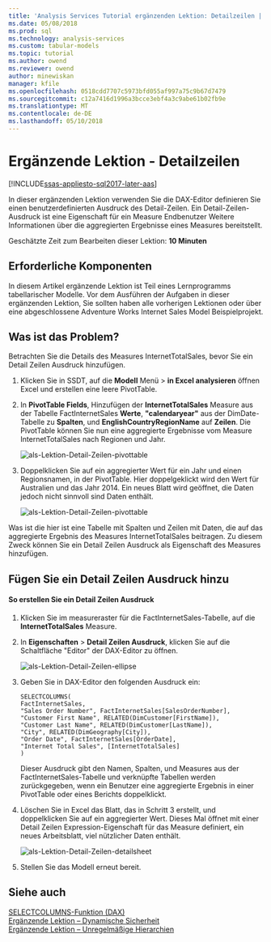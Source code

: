 ```yaml
---
title: 'Analysis Services Tutorial ergänzenden Lektion: Detailzeilen | Microsoft Docs'
ms.date: 05/08/2018
ms.prod: sql
ms.technology: analysis-services
ms.custom: tabular-models
ms.topic: tutorial
ms.author: owend
ms.reviewer: owend
author: minewiskan
manager: kfile
ms.openlocfilehash: 0518cdd7707c5973bfd055af997a75c9b67d7479
ms.sourcegitcommit: c12a7416d1996a3bcce3ebf4a3c9abe61b02fb9e
ms.translationtype: MT
ms.contentlocale: de-DE
ms.lasthandoff: 05/10/2018
---
```

# <a name="supplemental-lesson---detail-rows"></a>Ergänzende Lektion - Detailzeilen

[!INCLUDE[ssas-appliesto-sql2017-later-aas](../../includes/ssas-appliesto-sql2017-later-aas.md)]

In dieser ergänzenden Lektion verwenden Sie die DAX-Editor definieren Sie einen benutzerdefinierten Ausdruck des Detail-Zeilen. Ein Detail-Zeilen-Ausdruck ist eine Eigenschaft für ein Measure Endbenutzer Weitere Informationen über die aggregierten Ergebnisse eines Measures bereitstellt. 
  
Geschätzte Zeit zum Bearbeiten dieser Lektion: **10 Minuten**  
  
## <a name="prerequisites"></a>Erforderliche Komponenten  

In diesem Artikel ergänzende Lektion ist Teil eines Lernprogramms tabellarischer Modelle. Vor dem Ausführen der Aufgaben in dieser ergänzenden Lektion, Sie sollten haben alle vorherigen Lektionen oder über eine abgeschlossene Adventure Works Internet Sales Model Beispielprojekt.  
  
## <a name="whats-the-issue"></a>Was ist das Problem?

Betrachten Sie die Details des Measures InternetTotalSales, bevor Sie ein Detail Zeilen Ausdruck hinzufügen.

1.  Klicken Sie in SSDT, auf die **Modell** Menü > **in Excel analysieren** öffnen Excel und erstellen eine leere PivotTable.
  
2.  In **PivotTable Fields**, Hinzufügen der **InternetTotalSales** Measure aus der Tabelle FactInternetSales **Werte**, **"calendaryear"** aus der DimDate-Tabelle zu **Spalten**, und **EnglishCountryRegionName** auf **Zeilen**. Die PivotTable können Sie nun eine aggregierte Ergebnisse vom Measure InternetTotalSales nach Regionen und Jahr. 

    ![als-Lektion-Detail-Zeilen-pivottable](../tutorial-tabular-1400/media/as-lesson-detail-rows-pivottable.png)

3. Doppelklicken Sie auf ein aggregierter Wert für ein Jahr und einen Regionsnamen, in der PivotTable. Hier doppelgeklickt wird den Wert für Australien und das Jahr 2014. Ein neues Blatt wird geöffnet, die Daten jedoch nicht sinnvoll sind Daten enthält.

    ![als-Lektion-Detail-Zeilen-pivottable](../tutorial-tabular-1400/media/as-lesson-detail-rows-sheet.png)
  
Was ist die hier ist eine Tabelle mit Spalten und Zeilen mit Daten, die auf das aggregierte Ergebnis des Measures InternetTotalSales beitragen. Zu diesem Zweck können Sie ein Detail Zeilen Ausdruck als Eigenschaft des Measures hinzufügen.

## <a name="add-a-detail-rows-expression"></a>Fügen Sie ein Detail Zeilen Ausdruck hinzu

#### <a name="to-create-a-detail-rows-expression"></a>So erstellen Sie ein Detail Zeilen Ausdruck 
  
1. Klicken Sie im measureraster für die FactInternetSales-Tabelle, auf die **InternetTotalSales** Measure. 

2. In **Eigenschaften** > **Detail Zeilen Ausdruck**, klicken Sie auf die Schaltfläche "Editor" der DAX-Editor zu öffnen.

    ![als-Lektion-Detail-Zeilen-ellipse](../tutorial-tabular-1400/media/as-lesson-detail-rows-ellipse.png)

3. Geben Sie in DAX-Editor den folgenden Ausdruck ein:

    ```
    SELECTCOLUMNS(
    FactInternetSales,
    "Sales Order Number", FactInternetSales[SalesOrderNumber],
    "Customer First Name", RELATED(DimCustomer[FirstName]),
    "Customer Last Name", RELATED(DimCustomer[LastName]),
    "City", RELATED(DimGeography[City]),
    "Order Date", FactInternetSales[OrderDate],
    "Internet Total Sales", [InternetTotalSales]
    )

    ```

    Dieser Ausdruck gibt den Namen, Spalten, und Measures aus der FactInternetSales-Tabelle und verknüpfte Tabellen werden zurückgegeben, wenn ein Benutzer eine aggregierte Ergebnis in einer PivotTable oder eines Berichts doppelklickt.

4. Löschen Sie in Excel das Blatt, das in Schritt 3 erstellt, und doppelklicken Sie auf ein aggregierter Wert. Dieses Mal öffnet mit einer Detail Zeilen Expression-Eigenschaft für das Measure definiert, ein neues Arbeitsblatt, viel nützlicher Daten enthält.

    ![als-Lektion-Detail-Zeilen-detailsheet](../tutorial-tabular-1400/media/as-lesson-detail-rows-detailsheet.png)

5. Stellen Sie das Modell erneut bereit.

  
## <a name="see-also"></a>Siehe auch  

[SELECTCOLUMNS-Funktion (DAX)](https://msdn.microsoft.com/library/mt761759.aspx)  
[Ergänzende Lektion – Dynamische Sicherheit](../tutorial-tabular-1400/as-supplemental-lesson-dynamic-security.md)  
[Ergänzende Lektion – Unregelmäßige Hierarchien](../tutorial-tabular-1400/as-supplemental-lesson-ragged-hierarchies.md)  
